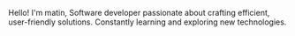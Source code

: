Hello! I'm matin, Software developer passionate about crafting efficient, user-friendly solutions. Constantly learning and exploring new technologies.
